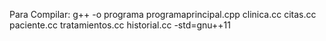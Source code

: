   Para Compilar: g++ -o programa programaprincipal.cpp clinica.cc citas.cc paciente.cc tratamientos.cc historial.cc -std=gnu++11
